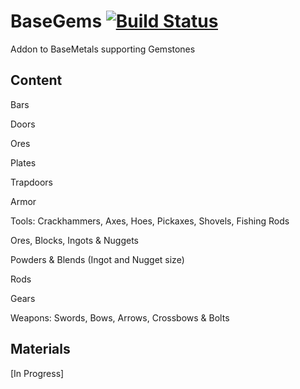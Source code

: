# BaseGems [![Build Status](https://travis-ci.com/MinecraftModDevelopmentMods/BaseGems.svg?branch=master-1.12)](https://travis-ci.com/MinecraftModDevelopmentMods/BaseGems)
Addon to BaseMetals supporting Gemstones

Content
-------
Bars

Doors

Ores

Plates

Trapdoors

Armor

Tools: Crackhammers, Axes, Hoes, Pickaxes, Shovels, Fishing Rods

Ores, Blocks, Ingots & Nuggets

Powders & Blends (Ingot and Nugget size)

Rods

Gears

Weapons: Swords, Bows, Arrows, Crossbows & Bolts

Materials
---------
[In Progress]